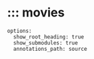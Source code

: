 # ::: movies
    options:
      show_root_heading: true
      show_submodules: true
      annotations_path: source
